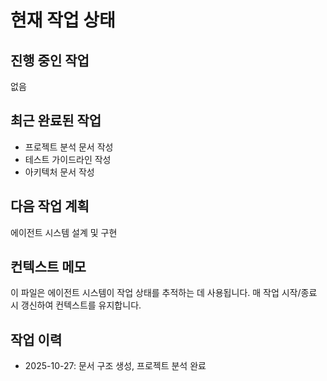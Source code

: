 # 현재 작업 상태

## 진행 중인 작업

없음

## 최근 완료된 작업

- 프로젝트 분석 문서 작성
- 테스트 가이드라인 작성
- 아키텍처 문서 작성

## 다음 작업 계획

에이전트 시스템 설계 및 구현

## 컨텍스트 메모

이 파일은 에이전트 시스템이 작업 상태를 추적하는 데 사용됩니다.
매 작업 시작/종료 시 갱신하여 컨텍스트를 유지합니다.

## 작업 이력

- 2025-10-27: 문서 구조 생성, 프로젝트 분석 완료

